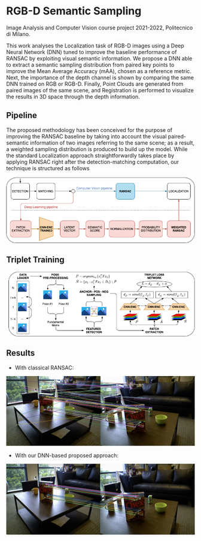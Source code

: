 # RGB-D Semantic Sampling
Image Analysis and Computer Vision course project 2021-2022, Politecnico di Milano.

This work analyses the Localization task of RGB-D images using a Deep Neural Network (DNN) tuned to improve the baseline performance of RANSAC by exploiting visual semantic information. We propose a DNN able to extract a semantic sampling distribution from paired key points to improve the Mean Average Accuracy (mAA), chosen as a reference metric. Next, the importance of the depth channel is shown by comparing the same DNN trained on RGB or RGB-D. Finally, Point Clouds are generated from paired images of the same scene, and Registration is performed to visualize the results in 3D space through the depth information.

## Pipeline

The proposed methodology has been conceived for the purpose of improving the RANSAC baseline by taking into account the visual paired-semantic information of two images referring to the same scene; as a result, a weighted sampling distribution is produced to build up the model.
While the standard Localization approach straightforwardly takes place by applying RANSAC right after the detection-matching computation, our technique is structured as follows

![](Images/pipelines.png)

## Triplet Training

![](Images/dnn_triplet_training.png)

## Results
- With classical RANSAC:

![](Images/normal.png)

- With our DNN-based proposed approach: 

![](Images/dnn.png)

